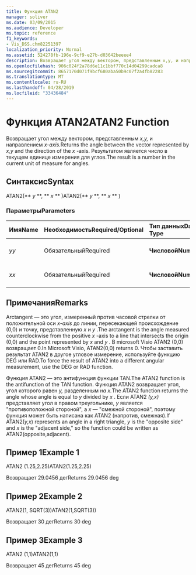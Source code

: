 ```yaml
---
title: Функция ATAN2
manager: soliver
ms.date: 03/09/2015
ms.audience: Developer
ms.topic: reference
f1_keywords:
- Vis_DSS.chm82251397
localization_priority: Normal
ms.assetid: 524278fb-196e-9cf9-e27b-d03642beeee4
description: Возвращает угол между вектором, представленным x,y, и направлением x-axis. Результатом является число в текущем единице измерения для углов.
ms.openlocfilehash: 906c024f2a78d6e11c1bbf770c14d04299cadca8
ms.sourcegitcommit: 8657170d071f9bcf680aba50b9c07f2a4fb82283
ms.translationtype: MT
ms.contentlocale: ru-RU
ms.lasthandoff: 04/28/2019
ms.locfileid: "33436484"
---
```

# <a name="atan2-function"></a><span data-ttu-id="79437-104">Функция ATAN2</span><span class="sxs-lookup"><span data-stu-id="79437-104">ATAN2 Function</span></span>

<span data-ttu-id="79437-105">Возвращает угол между вектором, представленным *x,y,* и направлением *x-axis.*</span><span class="sxs-lookup"><span data-stu-id="79437-105">Returns the angle between the vector represented by  *x,y*  and the direction of the  *x*  -axis.</span></span> <span data-ttu-id="79437-106">Результатом является число в текущем единице измерения для углов.</span><span class="sxs-lookup"><span data-stu-id="79437-106">The result is a number in the current unit of measure for angles.</span></span> 
  
## <a name="syntax"></a><span data-ttu-id="79437-107">Синтаксис</span><span class="sxs-lookup"><span data-stu-id="79437-107">Syntax</span></span>

<span data-ttu-id="79437-108">ATAN2(\*\* *y* \*\*, \*\* *x* \*\* )</span><span class="sxs-lookup"><span data-stu-id="79437-108">ATAN2(\*\* *y* \*\*, \*\* *x* \*\* )</span></span> 
  
### <a name="parameters"></a><span data-ttu-id="79437-109">Параметры</span><span class="sxs-lookup"><span data-stu-id="79437-109">Parameters</span></span>

|<span data-ttu-id="79437-110">**Имя**</span><span class="sxs-lookup"><span data-stu-id="79437-110">**Name**</span></span>|<span data-ttu-id="79437-111">**Необходимость**</span><span class="sxs-lookup"><span data-stu-id="79437-111">**Required/Optional**</span></span>|<span data-ttu-id="79437-112">**Тип данных**</span><span class="sxs-lookup"><span data-stu-id="79437-112">**Data Type**</span></span>|<span data-ttu-id="79437-113">**Описание**</span><span class="sxs-lookup"><span data-stu-id="79437-113">**Description**</span></span>|
|:-----|:-----|:-----|:-----|
| <span data-ttu-id="79437-114">_y_</span><span class="sxs-lookup"><span data-stu-id="79437-114">_y_</span></span> <br/> |<span data-ttu-id="79437-115">Обязательный</span><span class="sxs-lookup"><span data-stu-id="79437-115">Required</span></span>  <br/> |<span data-ttu-id="79437-116">**Числовой**</span><span class="sxs-lookup"><span data-stu-id="79437-116">**Numeric**</span></span> <br/> |<span data-ttu-id="79437-117">Значение  _y-value_ точки.</span><span class="sxs-lookup"><span data-stu-id="79437-117">The  _y_-value of the point.</span></span>  <br/> |
| <span data-ttu-id="79437-118">_x_</span><span class="sxs-lookup"><span data-stu-id="79437-118">_x_</span></span> <br/> |<span data-ttu-id="79437-119">Обязательный</span><span class="sxs-lookup"><span data-stu-id="79437-119">Required</span></span>  <br/> |<span data-ttu-id="79437-120">**Числовой**</span><span class="sxs-lookup"><span data-stu-id="79437-120">**Numeric**</span></span> <br/> |<span data-ttu-id="79437-121">_X-значение_ точки.</span><span class="sxs-lookup"><span data-stu-id="79437-121">The  _x_-value of the point.</span></span>  <br/> |
   
## <a name="remarks"></a><span data-ttu-id="79437-122">Примечания</span><span class="sxs-lookup"><span data-stu-id="79437-122">Remarks</span></span>

<span data-ttu-id="79437-123">Arctangent — это угол, измеренный против часовой стрелки от положительной оси  *x-axis*  до линии, пересекающей происхождение (0,0) и точку, представленную  *x*  и  *y*  .</span><span class="sxs-lookup"><span data-stu-id="79437-123">The arctangent is the angle measured counterclockwise from the positive  *x*  -axis to a line that intersects the origin (0,0) and the point represented by  *x*  and  *y*  .</span></span> <span data-ttu-id="79437-124">В microsoft Visio ATAN2 (0,0) возвращает 0.</span><span class="sxs-lookup"><span data-stu-id="79437-124">In Microsoft Visio, ATAN2(0,0) returns 0.</span></span> <span data-ttu-id="79437-125">Чтобы заставить результат ATAN2 в другое угловое измерение, используйте функцию DEG или RAD.</span><span class="sxs-lookup"><span data-stu-id="79437-125">To force the result of ATAN2 into a different angular measurement, use the DEG or RAD function.</span></span> 
  
<span data-ttu-id="79437-126">Функция ATAN2 — это антифункция функции TAN.</span><span class="sxs-lookup"><span data-stu-id="79437-126">The ATAN2 function is the antifunction of the TAN function.</span></span> <span data-ttu-id="79437-127">Функция ATAN2 возвращает угол, угол которого равен *y,* разделенным *на x.*</span><span class="sxs-lookup"><span data-stu-id="79437-127">The ATAN2 function returns the angle whose angle is equal to  *y*  divided by  *x*  .</span></span> <span data-ttu-id="79437-128">Если ATAN2 *(y,x)* представляет угол в правом треугольнике,  *y*  является "противоположной стороной", а  *x*  — "смежной стороной", поэтому функция может быть написана как ATAN2 (напротив, смежная).</span><span class="sxs-lookup"><span data-stu-id="79437-128">If ATAN2(*y,x*) represents an angle in a right triangle,  *y*  is the "opposite side" and  *x*  is the "adjacent side," so the function could be written as ATAN2(opposite,adjacent).</span></span> 
  
## <a name="example-1"></a><span data-ttu-id="79437-129">Пример 1</span><span class="sxs-lookup"><span data-stu-id="79437-129">Example 1</span></span>

<span data-ttu-id="79437-130">ATAN2 (1.25,2.25)</span><span class="sxs-lookup"><span data-stu-id="79437-130">ATAN2(1.25,2.25)</span></span>
  
<span data-ttu-id="79437-131">Возвращает 29.0456 дег</span><span class="sxs-lookup"><span data-stu-id="79437-131">Returns 29.0456 deg</span></span>
  
## <a name="example-2"></a><span data-ttu-id="79437-132">Пример 2</span><span class="sxs-lookup"><span data-stu-id="79437-132">Example 2</span></span>

<span data-ttu-id="79437-133">ATAN2(1, SQRT(3))</span><span class="sxs-lookup"><span data-stu-id="79437-133">ATAN2(1,SQRT(3))</span></span>
  
<span data-ttu-id="79437-134">Возвращает 30 дег</span><span class="sxs-lookup"><span data-stu-id="79437-134">Returns 30 deg</span></span>
  
## <a name="example-3"></a><span data-ttu-id="79437-135">Пример 3</span><span class="sxs-lookup"><span data-stu-id="79437-135">Example 3</span></span>

<span data-ttu-id="79437-136">ATAN2 (1,1)</span><span class="sxs-lookup"><span data-stu-id="79437-136">ATAN2(1,1)</span></span>
  
<span data-ttu-id="79437-137">Возвращает 45 дег</span><span class="sxs-lookup"><span data-stu-id="79437-137">Returns 45 deg</span></span>
  


